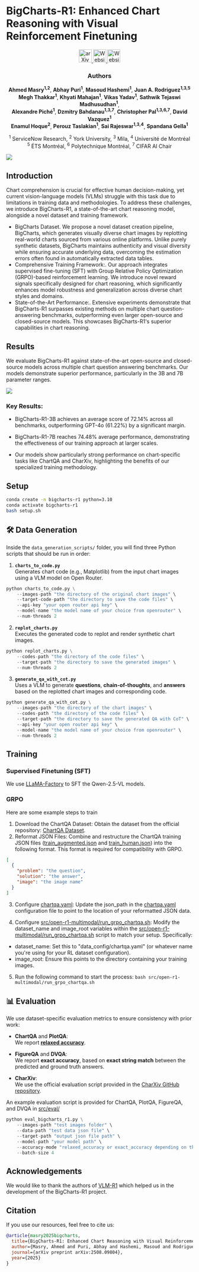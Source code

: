 # BigCharts-R1: Enhanced Chart Reasoning with Visual Reinforcement Finetuning

<div align="center">
    
<a href="https://www.arxiv.org/abs/2508.09804" target="_blank">
    <img alt="arXiv" src="https://img.shields.io/badge/arxiv-2508.09804-red" height="35" />
</a>
<a href="https://bigcharts.github.io/" target="_blank">
    <img alt="Website" src="https://img.shields.io/badge/%F0%9F%8C%8E%20Website-bigcharts.github.io-blue" height="35" />
</a>

</a>
<a href="https://openreview.net/forum?id=19fydz1QnW" target="_blank">
    <img alt="Website" src="https://img.shields.io/badge/%F0%9F%93%8A_Accepted_at_COLM_2025-g" height="35" />
</a>



</div>


<div align="center">

### Authors

**Ahmed Masry<sup>1,2</sup>**, **Abhay Puri<sup>1</sup>**, **Masoud Hashemi<sup>1</sup>**, **Juan A. Rodriguez<sup>1,3,5</sup>**<br>
**Megh Thakkar<sup>1</sup>**, **Khyati Mahajan<sup>1</sup>**, **Vikas Yadav<sup>1</sup>**, **Sathwik Tejaswi Madhusudhan<sup>1</sup>**, <br>
**Alexandre Piché<sup>1</sup>**, **Dzmitry Bahdanau<sup>1,3,7</sup>**, **Christopher Pal<sup>1,3,6,7</sup>**, **David Vazquez<sup>1</sup>**<br>
**Enamul Hoque<sup>2</sup>**, **Perouz Taslakian<sup>1</sup>**, **Sai Rajeswar<sup>1,3,4</sup>**, **Spandana Gella<sup>1</sup>**

<sup>1</sup> ServiceNow Research, <sup>2</sup> York University, <sup>3</sup> Mila, <sup>4</sup> Université de Montréal  
<sup>5</sup> ÉTS Montréal, <sup>6</sup> Polytechnique Montréal, <sup>7</sup> CIFAR AI Chair  

</div>


<img src="./assets/fig1.png"/>

## Introduction
Chart comprehension is crucial for effective human decision-making, yet current vision-language models (VLMs) struggle with this task due to limitations in training data and methodologies. To address these challenges, we introduce BigCharts-R1, a state-of-the-art chart reasoning model, alongside a novel dataset and training framework.

* BigCharts Dataset. We propose a novel dataset creation pipeline, BigCharts, which generates visually diverse chart images by replotting real-world charts sourced from various online platforms. Unlike purely synthetic datasets, BigCharts maintains authenticity and visual diversity while ensuring accurate underlying data, overcoming the estimation errors often found in automatically extracted data tables.
* Comprehensive Training Framework:. Our approach integrates supervised fine-tuning (SFT) with Group Relative Policy Optimization (GRPO)-based reinforcement learning. We introduce novel reward signals specifically designed for chart reasoning, which significantly enhances model robustness and generalization across diverse chart styles and domains.
* State-of-the-Art Performance:. Extensive experiments demonstrate that BigCharts-R1 surpasses existing methods on multiple chart question-answering benchmarks, outperforming even larger open-source and closed-source models. This showcases BigCharts-R1's superior capabilities in chart reasoning.


## Results
We evaluate BigCharts-R1 against state-of-the-art open-source and closed-source models across multiple chart question answering benchmarks. Our models demonstrate superior performance, particularly in the 3B and 7B parameter ranges.

<img src="./assets/results.png"/>

### Key Results:
* BigCharts-R1-3B achieves an average score of 72.14% across all benchmarks, outperforming GPT-4o (61.22%) by a significant margin.

* BigCharts-R1-7B reaches 74.48% average performance, demonstrating the effectiveness of our training approach at larger scales.

* Our models show particularly strong performance on chart-specific tasks like ChartQA and CharXiv, highlighting the benefits of our specialized training methodology.

## Setup

```bash
conda create -n bigcharts-r1 python=3.10
conda activate bigcharts-r1
bash setup.sh
```

## 🛠️ Data Generation

Inside the `data_generation_scripts/` folder, you will find three Python scripts that should be run in order:

1. **`charts_to_code.py`**  
   Generates chart code (e.g., Matplotlib) from the input chart images using a VLM model on Open Router.
```python
python charts_to_code.py \
    --images-path "the directory of the original chart images" \
    --target-code-path "the directory to save the code files" \
    --api-key "your open router api key" \
    --model-name "the model name of your choice from openrouter" \
    --num-threads 2
```

2. **`replot_charts.py`**  
   Executes the generated code to replot and render synthetic chart images.

```python
python replot_charts.py \
    --codes-path "the directory of the code files" \
    --target-path "the directory to save the generated images" \
    --num-threads 2
```

3. **`generate_qa_with_cot.py`**  
   Uses a VLM to generate **questions**, **chain-of-thoughts**, and **answers** based on the replotted chart images and corresponding code.

```python
python generate_qa_with_cot.py \
    --images-path "the directory of the chart images" \
    --codes-path "the directory of the code files" \
    --target-path "the directory to save the generated QA with CoT" \
    --api-key "your open router api key" \
    --model-name "the model name of your choice from openrouter" \
    --num-threads 2
```

## Training

### Supervised Finetuning (SFT)
We use [LLaMA-Factory](https://github.com/hiyouga/LLaMA-Factory) to SFT the Qwen-2.5-VL models.

### GRPO
Here are some example steps to train 
1. Download the ChartQA Dataset: Obtain the dataset from the official repository: [ChartQA Dataset](https://github.com/vis-nlp/ChartQA).
2. Reformat JSON Files: Combine and restructure the ChartQA training JSON files ([train_augmented.json](https://github.com/vis-nlp/ChartQA/blob/main/ChartQA%20Dataset/train/train_augmented.json) and [train_human.json](https://github.com/vis-nlp/ChartQA/blob/main/ChartQA%20Dataset/train/train_human.json)) into the following format. This format is required for compatibility with GRPO.
```json
[
  {
    "problem": "the question",
    "solution": "the answer",
    "image": "the image name"
  }
]
```

3. Configure [chartqa.yaml](src/open-r1-multimodal/data_config/chartqa.yaml): Update the json_path in the [chartqa.yaml](src/open-r1-multimodal/data_config/chartqa.yaml) configuration file to point to the location of your reformatted JSON data.

4. Configure [src/open-r1-multimodal/run_grpo_chartqa.sh](src/open-r1-multimodal/run_grpo_chartqa.sh): Modify the dataset_name and image_root variables within the [src/open-r1-multimodal/run_grpo_chartqa.sh](src/open-r1-multimodal/run_grpo_chartqa.sh) script to match your setup. Specifically:

  - dataset_name: Set this to "data_config/chartqa.yaml" (or whatever name you're using for your RL dataset configuration).
  - image_root: Ensure this points to the directory containing your training images.

5. Run the following command to start the process:
``bash src/open-r1-multimodal/run_grpo_chartqa.sh``

## 📊 Evaluation

We use dataset-specific evaluation metrics to ensure consistency with prior work:

- **ChartQA** and **PlotQA**:  
  We report **[relaxed accuracy](https://github.com/google-research/pix2struct/blob/67e9f3080850d063c74d65f6336ac86fe817fb04/pix2struct/metrics.py#L81)**.

- **FigureQA** and **DVQA**:  
  We report **exact accuracy**, based on **exact string match** between the predicted and ground truth answers.

- **CharXiv**:  
  We use the official evaluation script provided in the [CharXiv GitHub repository](https://github.com/princeton-nlp/CharXiv).

An example evaluation script is provided for ChartQA, PlotQA, FigureQA, and DVQA in [src/eval/](src/eval)

```python
python eval_bigcharts_r1.py \
    --images-path "test images folder" \
    --data-path "test data json file" \
    --target-path "output json file path" \
    --model-path "your model path" \
    --accuracy-mode "relaxed_accuracy or exact_accuracy depending on the benchmark" \
    --batch-size 4
```

## Acknowledgements
We would like to thank the authors of [VLM-R1](https://github.com/om-ai-lab/VLM-R1) which helped us in the development of the BigCharts-R1 project. 


## Citation
If you use our resources, feel free to cite us: 
```bib
@article{masry2025bigcharts,
  title={BigCharts-R1: Enhanced Chart Reasoning with Visual Reinforcement Finetuning},
  author={Masry, Ahmed and Puri, Abhay and Hashemi, Masoud and Rodriguez, Juan A and Thakkar, Megh and Mahajan, Khyati and Yadav, Vikas and Madhusudhan, Sathwik Tejaswi and Pich{\'e}, Alexandre and Bahdanau, Dzmitry and others},
  journal={arXiv preprint arXiv:2508.09804},
  year={2025}
}
```
